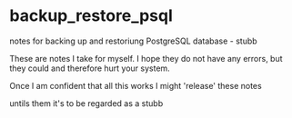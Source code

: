 # backup_restore_psql
notes for backing up and restoriung PostgreSQL database - stubb

These are notes I take for myself. I hope they do not have any errors, but they could and therefore hurt your system.

Once I am confident that all this works I might 'release' these notes

untils them it's to be regarded as a stubb
